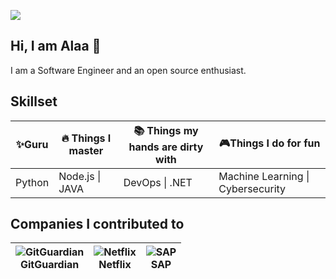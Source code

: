 ![](https://komarev.com/ghpvc/?username=alaabenfatma)
## Hi, I am Alaa 👋
I am a Software Engineer and an open source enthusiast. 



## Skillset

| ✨Guru   | 🔥 Things I master | 📚 Things my hands are dirty with            | 🎮Things I do for fun              |
|--------|-----------------|-------------------------------------------|----------------------------------|
| Python | Node.js \| JAVA        | DevOps \| .NET | Machine Learning \| Cybersecurity | Game development (Unreal Engine4) |

## Companies I contributed to
| ![GitGuardian](https://user-images.githubusercontent.com/9027148/211196506-838fc679-bdad-488e-b5f1-ddc2b37caeee.png) <br>GitGuardian | ![Netflix](https://user-images.githubusercontent.com/9027148/147424746-e0fd5990-3d42-4b40-9b01-eeeab2c01e05.png) <br>Netflix | ![SAP](https://user-images.githubusercontent.com/9027148/147424950-8aa3032b-eaba-437c-9804-72368ad1a583.png)<br>SAP 
|---------|-----------|-----|


